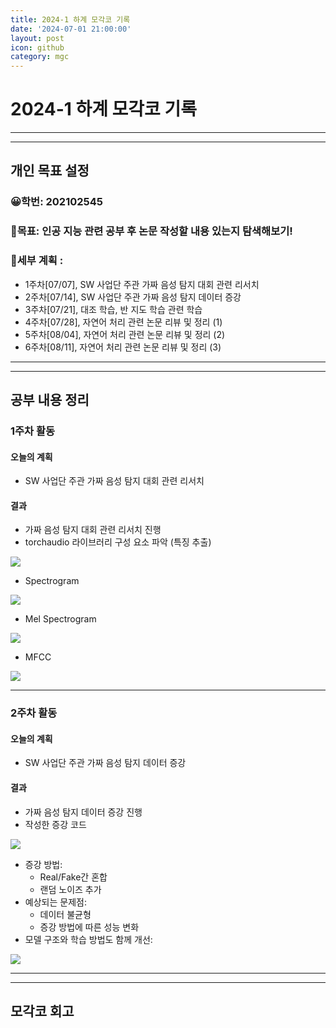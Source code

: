 ```yaml
---
title: 2024-1 하계 모각코 기록
date: '2024-07-01 21:00:00'
layout: post
icon: github
category: mgc
---
```


# 2024-1 하계 모각코 기록
---
---


## 개인 목표 설정
### 😀학번: 202102545
### 🎡목표: 인공 지능 관련 공부 후 논문 작성할 내용 있는지 탐색해보기!
### 📄세부 계획 :
- 1주차\[07/07], SW 사업단 주관 가짜 음성 탐지 대회 관련 리서치
- 2주차\[07/14], SW 사업단 주관 가짜 음성 탐지 데이터 증강
- 3주차\[07/21], 대조 학습, 반 지도 학습 관련 학습
- 4주차\[07/28], 자연어 처리 관련 논문 리뷰 및 정리 (1)
- 5주차\[08/04], 자연어 처리 관련 논문 리뷰 및 정리 (2)
- 6주차\[08/11], 자연어 처리 관련 논문 리뷰 및 정리 (3)


---
---


## 공부 내용 정리

### 1주차 활동
#### 오늘의 계획
- SW 사업단 주관 가짜 음성 탐지 대회 관련 리서치

#### 결과
- 가짜 음성 탐지 대회 관련 리서치 진행
- torchaudio 라이브러리 구성 요소 파악 (특징 추출)

<img src="https://download.pytorch.org/torchaudio/tutorial-assets/torchaudio_feature_extractions.png">

- Spectrogram

<img src="/images/mgc/2024/summer_week1_0.png">

- Mel Spectrogram

<img src="/images/mgc/2024/summer_week1_1.png">

- MFCC

<img src="/images/mgc/2024/summer_week1_2.png">

---

### 2주차 활동
#### 오늘의 계획
- SW 사업단 주관 가짜 음성 탐지 데이터 증강

#### 결과
- 가짜 음성 탐지 데이터 증강 진행
- 작성한 증강 코드

<img src="/images/mgc/2024/summer_week2_0.png">

- 증강 방법:
  - Real/Fake간 혼합
  - 랜덤 노이즈 추가
- 예상되는 문제점:
  - 데이터 불균형
  - 증강 방법에 따른 성능 변화
- 모델 구조와 학습 방법도 함께 개선:

<img src="/images/mgc/2024/summer_week2_1.png">



---
---


## 모각코 회고


